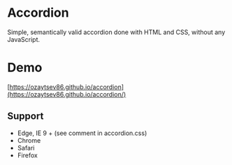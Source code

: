 # Accordion

Simple, semantically valid accordion done with HTML and CSS, without any JavaScript.

# Demo

[https://ozaytsev86.github.io/accordion](https://ozaytsev86.github.io/accordion/)

## Support
* Edge, IE 9 + (see comment in accordion.css)
* Chrome
* Safari
* Firefox